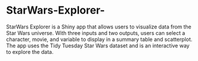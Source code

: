 # StarWars-Explorer-
 StarWars Explorer is a Shiny app that allows users to visualize data from the Star Wars universe. With three inputs and two outputs, users can select a character, movie, and variable to display in a summary table and scatterplot. The app uses the Tidy Tuesday Star Wars dataset and is an interactive way to explore the data.
